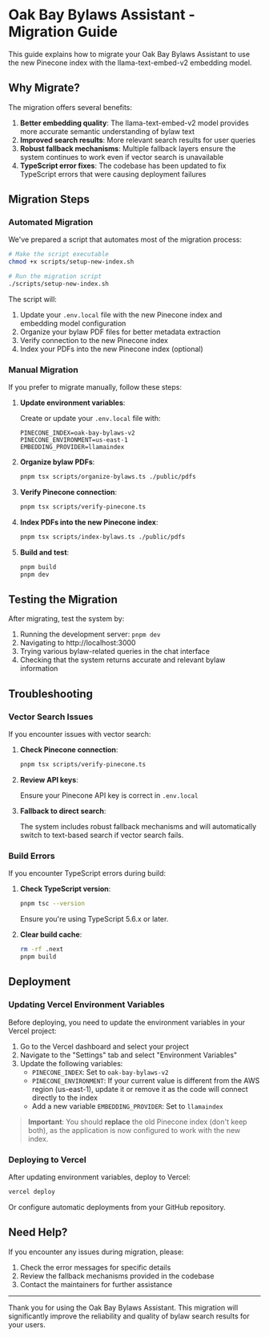 # Oak Bay Bylaws Assistant - Migration Guide

This guide explains how to migrate your Oak Bay Bylaws Assistant to use the new Pinecone index with the llama-text-embed-v2 embedding model.

## Why Migrate?

The migration offers several benefits:

1. **Better embedding quality**: The llama-text-embed-v2 model provides more accurate semantic understanding of bylaw text
2. **Improved search results**: More relevant search results for user queries
3. **Robust fallback mechanisms**: Multiple fallback layers ensure the system continues to work even if vector search is unavailable
4. **TypeScript error fixes**: The codebase has been updated to fix TypeScript errors that were causing deployment failures

## Migration Steps

### Automated Migration

We've prepared a script that automates most of the migration process:

```bash
# Make the script executable
chmod +x scripts/setup-new-index.sh

# Run the migration script
./scripts/setup-new-index.sh
```

The script will:

1. Update your `.env.local` file with the new Pinecone index and embedding model configuration
2. Organize your bylaw PDF files for better metadata extraction
3. Verify connection to the new Pinecone index
4. Index your PDFs into the new Pinecone index (optional)

### Manual Migration

If you prefer to migrate manually, follow these steps:

1. **Update environment variables**:

   Create or update your `.env.local` file with:

   ```
   PINECONE_INDEX=oak-bay-bylaws-v2
   PINECONE_ENVIRONMENT=us-east-1
   EMBEDDING_PROVIDER=llamaindex
   ```

2. **Organize bylaw PDFs**:

   ```bash
   pnpm tsx scripts/organize-bylaws.ts ./public/pdfs
   ```

3. **Verify Pinecone connection**:

   ```bash
   pnpm tsx scripts/verify-pinecone.ts
   ```

4. **Index PDFs into the new Pinecone index**:

   ```bash
   pnpm tsx scripts/index-bylaws.ts ./public/pdfs
   ```

5. **Build and test**:

   ```bash
   pnpm build
   pnpm dev
   ```

## Testing the Migration

After migrating, test the system by:

1. Running the development server: `pnpm dev`
2. Navigating to http://localhost:3000
3. Trying various bylaw-related queries in the chat interface
4. Checking that the system returns accurate and relevant bylaw information

## Troubleshooting

### Vector Search Issues

If you encounter issues with vector search:

1. **Check Pinecone connection**:

   ```bash
   pnpm tsx scripts/verify-pinecone.ts
   ```

2. **Review API keys**:

   Ensure your Pinecone API key is correct in `.env.local`

3. **Fallback to direct search**:

   The system includes robust fallback mechanisms and will automatically switch to text-based search if vector search fails.

### Build Errors

If you encounter TypeScript errors during build:

1. **Check TypeScript version**:

   ```bash
   pnpm tsc --version
   ```

   Ensure you're using TypeScript 5.6.x or later.

2. **Clear build cache**:

   ```bash
   rm -rf .next
   pnpm build
   ```

## Deployment

### Updating Vercel Environment Variables

Before deploying, you need to update the environment variables in your Vercel project:

1. Go to the Vercel dashboard and select your project
2. Navigate to the "Settings" tab and select "Environment Variables"
3. Update the following variables:
   - `PINECONE_INDEX`: Set to `oak-bay-bylaws-v2`
   - `PINECONE_ENVIRONMENT`: If your current value is different from the AWS region (us-east-1), update it or remove it as the code will connect directly to the index
   - Add a new variable `EMBEDDING_PROVIDER`: Set to `llamaindex`

> **Important**: You should **replace** the old Pinecone index (don't keep both), as the application is now configured to work with the new index.

### Deploying to Vercel

After updating environment variables, deploy to Vercel:

```bash
vercel deploy
```

Or configure automatic deployments from your GitHub repository.

## Need Help?

If you encounter any issues during migration, please:

1. Check the error messages for specific details
2. Review the fallback mechanisms provided in the codebase
3. Contact the maintainers for further assistance

---

Thank you for using the Oak Bay Bylaws Assistant. This migration will significantly improve the reliability and quality of bylaw search results for your users.
